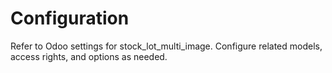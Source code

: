 # Configuration

Refer to Odoo settings for stock_lot_multi_image. Configure related models, access rights, and options as needed.
